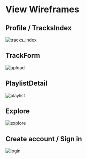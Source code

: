 # View Wireframes

## Profile / TracksIndex
![tracks_index]

## TrackForm
![upload]

## PlaylistDetail
![playlist]

## Explore
![explore]

## Create account / Sign in
![login]

[tracks_index]: ./wireframes/tracks_index.png
[upload]: ./wireframes/upload.png
[playlist]: ./wireframes/playlist.png
[explore]: ./wireframes/explore.png
[login]: ./wireframes/login.png
